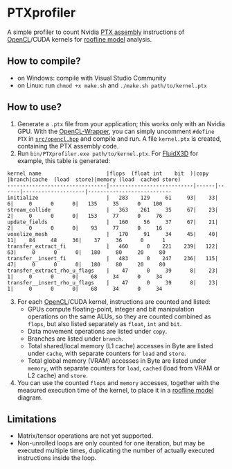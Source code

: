 # PTXprofiler
A simple profiler to count Nvidia [PTX assembly](https://docs.nvidia.com/cuda/parallel-thread-execution/) instructions of [OpenCL](https://github.com/ProjectPhysX/OpenCL-Wrapper)/CUDA kernels for [roofline model](https://en.wikipedia.org/wiki/Roofline_model) analysis.

## How to compile?
- on Windows: compile with Visual Studio Community
- on Linux: run `chmod +x make.sh` and `./make.sh path/to/kernel.ptx`

## How to use?
1. Generate a `.ptx` file from your application; this works only with an Nvidia GPU. With the [OpenCL-Wrapper](https://github.com/ProjectPhysX/OpenCL-Wrapper), you can simply uncomment `#define PTX` in [`src/opencl.hpp`](https://github.com/ProjectPhysX/OpenCL-Wrapper/blob/master/src/opencl.hpp#L4) and compile and run. A file `kernel.ptx` is created, containing the PTX assembly code.
2. Run `bin/PTXprofiler.exe path/to/kernel.ptx`. For [FluidX3D](https://github.com/ProjectPhysX/FluidX3D) for example, this table is generated:
```
kernel name                     |flops  (float int    bit  )|copy  |branch|cache  (load  store)|memory (load  cached store)
--------------------------------|---------------------------|------|------|--------------------|---------------------------
initialize                      |   283    129     61     93|    33|     6|     0      0      0|   135     35      0    100
stream_collide                  |   363    261     35     67|    23|     2|     0      0      0|   153     77      0     76
update_fields                   |   160     56     37     67|    21|     2|     0      0      0|    93     77      0     16
voxelize_mesh                   |   170     91     34     45|    40|    11|    84     48     36|    37     36      0      1
transfer_extract_fi             |   460      0    221    239|   122|    63|     0      0      0|   180     80     20     80
transfer__insert_fi             |   483      0    247    236|   115|    47|     0      0      0|   180     80     20     80
transfer_extract_rho_u_flags    |    47      0     39      8|    23|     1|     0      0      0|    68     34      0     34
transfer__insert_rho_u_flags    |    47      0     39      8|    23|     1|     0      0      0|    68     34      0     34
```
3. For each [OpenCL](https://github.com/ProjectPhysX/OpenCL-Wrapper)/CUDA kernel, instructions are counted and listed:
   - GPUs compute floating-point, integer and bit manipulation operations on the same ALUs, so they are counted combined as `flops`, but also listed separately as `float`, `int` and `bit`.
   - Data movement operations are listed under `copy`.
   - Branches are listed under `branch`.
   - Total shared/local memory (L1 cache) accesses in Byte are listed under `cache`, with separate counters for `load` and `store`.
   - Total global memory (VRAM) accesses in Byte are listed under `memory`, with separate counters for `load`, `cached` (load from VRAM or L2 cache) and `store`.
4. You can use the counted `flops` and `memory` accesses, together with the measured execution time of the kernel, to place it in a [roofline model](https://en.wikipedia.org/wiki/Roofline_model) diagram.

## Limitations
- Matrix/tensor operations are not yet supported.
- Non-unrolled loops are only counted for one iteration, but may be executed multiple times, duplicating the number of actually executed instructions inside the loop.